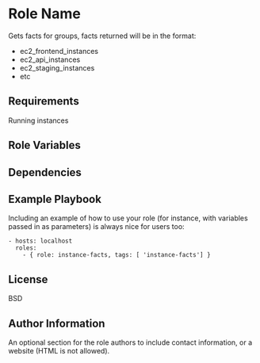 Role Name
=========

Gets facts for groups, facts returned will be in the format:

* ec2_frontend_instances
* ec2_api_instances
* ec2_staging_instances
* etc

Requirements
------------

Running instances

Role Variables
--------------


Dependencies
------------


Example Playbook
----------------

Including an example of how to use your role (for instance, with variables passed in as parameters) is always nice for users too:

    - hosts: localhost
      roles:
        - { role: instance-facts, tags: [ 'instance-facts'] }

License
-------

BSD

Author Information
------------------

An optional section for the role authors to include contact information, or a website (HTML is not allowed).
